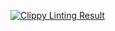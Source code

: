 [![Clippy Linting Result](https://clippy.bashy.io/github/vibhavp/engine.io-rs/master/badge.svg)](https://clippy.bashy.io/github/vibhavp/engine.io-rs/master/log)
